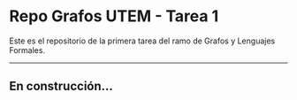 # Repo Grafos UTEM - Tarea 1
Este es el repositorio de la primera tarea del ramo de Grafos y Lenguajes Formales.

---

## En construcción...
